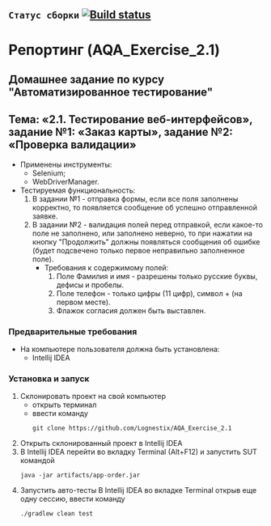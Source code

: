 ## `Статус сборки` [![Build status](https://ci.appveyor.com/api/projects/status/ruhu4udfwgq6v68w?svg=true)](https://ci.appveyor.com/project/Lognestix/aqa-exercise-2-1)
# Репортинг (AQA_Exercise_2.1)
## Домашнее задание по курсу "Автоматизированное тестирование"
## Тема: «2.1. Тестирование веб-интерфейсов», задание №1: «Заказ карты», задание №2: «Проверка валидации»
- Применены инструменты:
	- Selenium;
	- WebDriverManager.
- Тестируемая функциональность:
	1. В задании №1 - отправка формы, если все поля заполнены корректно, то появляется сообщение об успешно отправленной заявке.
	1. В задании №2 - валидация полей перед отправкой, если какое-то поле не заполнено, или заполнено неверно, то при нажатии на кнопку "Продолжить" должны появляться сообщения об ошибке (будет подсвечено только первое неправильно заполненное поле).
		- Требования к содержимому полей:
			1. Поле Фамилия и имя - разрешены только русские буквы, дефисы и пробелы.
			1. Поле телефон - только цифры (11 цифр), символ + (на первом месте).
			1. Флажок согласия должен быть выставлен.
### Предварительные требования
- На компьютере пользователя должна быть установлена:
	- Intellij IDEA
### Установка и запуск
1. Склонировать проект на свой компьютер
	- открыть терминал
	- ввести команду 
		```
		git clone https://github.com/Lognestix/AQA_Exercise_2.1
		```
1. Открыть склонированный проект в Intellij IDEA
1. В Intellij IDEA перейти во вкладку Terminal (Alt+F12) и запустить SUT командой
	```
	java -jar artifacts/app-order.jar
	```
1. Запустить авто-тесты В Intellij IDEA во вкладке Terminal открыв еще одну сессию, ввести команду
	```
	./gradlew clean test
	```